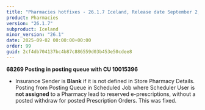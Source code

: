 ```yaml
---
title: "Pharmacies hotfixes - 26.1.7 Iceland, Release date September 2, 2025 - Hotfixes"
product: Pharmacies
version: "26.1.7"
subproduct: Iceland
minor_version: "26.1"
date: 2025-09-02 00:00:00+00:00
order: 99
guid: 2cf4db704137bc4b87c886559d03b453e50cdee8
---
```


<strong>68269 Posting in posting queue with CU 10015396</strong>
<ul><li>Insurance Sender is <b>Blank</b> if it is not defined in Store Pharmacy Details. Posting from Posting Queue in Scheduled Job where Scheduler User is <b>not assigned</b> to a Pharmacy lead to reserved e-prescriptions, without a posted withdraw for posted Prescription Orders. This was fixed.</li></ul>
